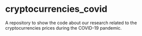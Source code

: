 # cryptocurrencies_covid
A repository to show the code about our research related to the cryptocurrencies prices during the COVID-19 pandemic.

